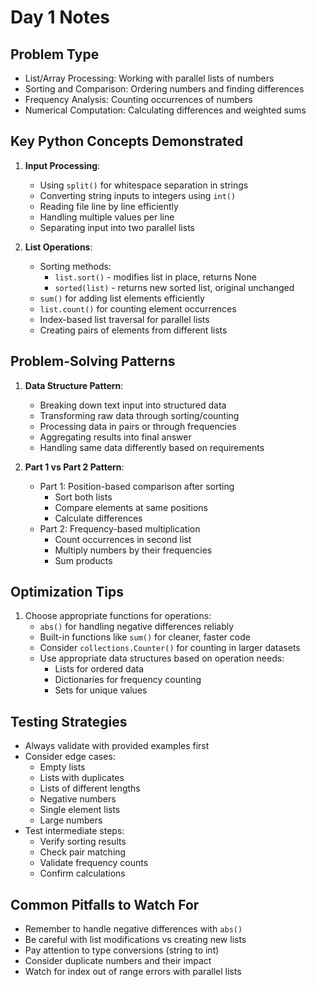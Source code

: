 # Day 1 Notes

## Problem Type
- List/Array Processing: Working with parallel lists of numbers
- Sorting and Comparison: Ordering numbers and finding differences
- Frequency Analysis: Counting occurrences of numbers
- Numerical Computation: Calculating differences and weighted sums

## Key Python Concepts Demonstrated

1. **Input Processing**:
   - Using `split()` for whitespace separation in strings
   - Converting string inputs to integers using `int()`
   - Reading file line by line efficiently
   - Handling multiple values per line
   - Separating input into two parallel lists

2. **List Operations**:
   - Sorting methods:
     - `list.sort()` - modifies list in place, returns None
     - `sorted(list)` - returns new sorted list, original unchanged
   - `sum()` for adding list elements efficiently
   - `list.count()` for counting element occurrences
   - Index-based list traversal for parallel lists
   - Creating pairs of elements from different lists

## Problem-Solving Patterns

1. **Data Structure Pattern**:
   - Breaking down text input into structured data
   - Transforming raw data through sorting/counting
   - Processing data in pairs or through frequencies
   - Aggregating results into final answer
   - Handling same data differently based on requirements

2. **Part 1 vs Part 2 Pattern**:
   - Part 1: Position-based comparison after sorting
     - Sort both lists
     - Compare elements at same positions
     - Calculate differences
   - Part 2: Frequency-based multiplication
     - Count occurrences in second list
     - Multiply numbers by their frequencies
     - Sum products

## Optimization Tips

1. Choose appropriate functions for operations:
   - `abs()` for handling negative differences reliably
   - Built-in functions like `sum()` for cleaner, faster code
   - Consider `collections.Counter()` for counting in larger datasets
   - Use appropriate data structures based on operation needs:
     - Lists for ordered data
     - Dictionaries for frequency counting
     - Sets for unique values

## Testing Strategies
- Always validate with provided examples first
- Consider edge cases:
  - Empty lists
  - Lists with duplicates
  - Lists of different lengths
  - Negative numbers
  - Single element lists
  - Large numbers
- Test intermediate steps:
  - Verify sorting results
  - Check pair matching
  - Validate frequency counts
  - Confirm calculations

## Common Pitfalls to Watch For
- Remember to handle negative differences with `abs()`
- Be careful with list modifications vs creating new lists
- Pay attention to type conversions (string to int)
- Consider duplicate numbers and their impact
- Watch for index out of range errors with parallel lists